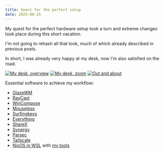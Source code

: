 ```yaml
---
title: Quest for the perfect setup
date: 2025-08-25
---
```


My quest for the perfect hardware setup took a turn and extreme changes took place during this short vacation.

I'm not going to rehash all that took, much of which already described in previous posts.

In short, I was already very happy at my desk, now I'm also satisfied on the road.

[![My desk, overview](/assets/quest/desk.avif)](/assets/quest/desk.avif)
[![My desk, zoom](/assets/quest/deskc.avif)](/assets/quest/deskc.avif)
[![Out and about](/assets/quest/out.avif)](/assets/quest/out.avif)

Essential software to achieve my workflow:

- [GlazeWM](https://github.com/glzr-io/glazewm)
- [RayCast](https://www.raycast.com)
- [WinCompose](https://wincompose.info)
- [Mouseless](https://mouseless.click)
- [Surfingkeys](https://github.com/none23/surfingkeys)
- [Everything](https://www.voidtools.com/support/everything/)
- [ShareX](https://getsharex.com)
- [Synergy](https://symless.com/synergy)
- [Parsec](https://parsec.app)
- [Tailscale](https://tailscale.com)
- [NixOS in WSL](https://github.com/nix-community/NixOS-WSL) with [my tools](https://github.com/pcarrier/sys/blob/main/home.nix)
